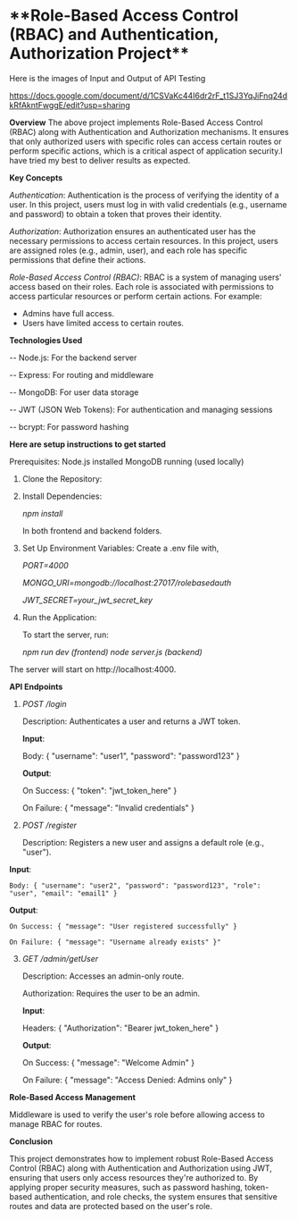 <h1> **Role-Based Access Control (RBAC) and Authentication, Authorization Project**</h1>

Here is the images of Input and Output of API Testing

https://docs.google.com/document/d/1CSVaKc44I6dr2rF_t1SJ3YqJiFnq24dkRfAkntFwggE/edit?usp=sharing


**Overview**
The above project implements Role-Based Access Control (RBAC) along with Authentication and Authorization mechanisms. It ensures that only authorized users with specific roles can access certain routes or perform specific actions, which is a critical aspect of application security.I have tried my best to deliver results as expected. 

**Key Concepts**

*Authentication*:
Authentication is the process of verifying the identity of a user. In this project, users must log in with valid credentials (e.g., username and password) to obtain a token that proves their identity.

*Authorization*:
Authorization ensures an authenticated user has the necessary permissions to access certain resources. In this project, users are assigned roles (e.g., admin, user), and each role has specific permissions that define their actions.

*Role-Based Access Control (RBAC)*:
RBAC is a system of managing users' access based on their roles. Each role is associated with permissions to access particular resources or perform certain actions. For example:

-  Admins have full access.
-  Users have limited access to certain routes.

**Technologies Used**

 -- Node.js: For the backend server

 -- Express: For routing and middleware

 -- MongoDB: For user data storage

 -- JWT (JSON Web Tokens): For authentication and managing sessions

 -- bcrypt: For password hashing

**Here are setup instructions to get started**

Prerequisites:
Node.js installed
MongoDB running (used locally)

1. Clone the Repository:

2. Install Dependencies:

   *npm install*
   
    In both frontend and backend folders.

3. Set Up Environment Variables:
   Create a .env file with,

   *PORT=4000*

   *MONGO_URI=mongodb://localhost:27017/rolebasedauth*

   *JWT_SECRET=your_jwt_secret_key*


4. Run the Application:

   To start the server, run:

   *npm run dev (frontend)*
   *node server.js  (backend)*

The server will start on http://localhost:4000.

**API Endpoints**

1. *POST /login*

   Description: Authenticates a user and returns a JWT token.

   **Input**:

    Body: { "username": "user1", "password": "password123" }

   **Output**:

     On Success: { "token": "jwt_token_here" }

     On Failure: { "message": "Invalid credentials" }

2. *POST /register*

    Description: Registers a new user and assigns a default role (e.g., "user").

  **Input**:

    Body: { "username": "user2", "password": "password123", "role": "user", "email": "email1" }

  **Output**:

    On Success: { "message": "User registered successfully" }

    On Failure: { "message": "Username already exists" }"

3. *GET /admin/getUser*

    Description: Accesses an admin-only route.

    Authorization: Requires the user to be an admin.

   **Input**:

     Headers: { "Authorization": "Bearer jwt_token_here" }

   **Output**:

     On Success: { "message": "Welcome Admin" }

     On Failure: { "message": "Access Denied: Admins only" }

**Role-Based Access Management**

   Middleware is used to verify the user's role before allowing access to manage RBAC for routes. 


**Conclusion**

  This project demonstrates how to implement robust Role-Based Access Control (RBAC) along with Authentication and Authorization using JWT, ensuring that users only access resources they're authorized to. By applying proper security measures, such as password hashing, token-based authentication, and role checks, the system ensures that sensitive routes and data are protected based on the user's role.
